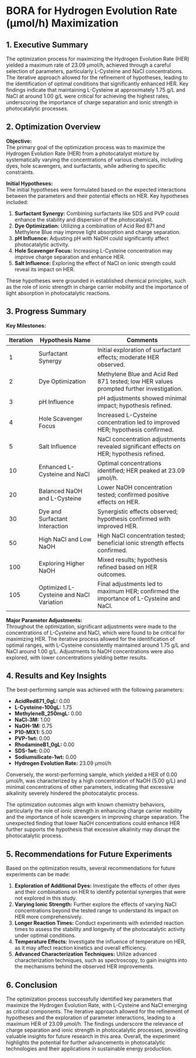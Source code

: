 # BORA for Hydrogen Evolution Rate (µmol/h) Maximization 

## 1. Executive Summary

The optimization process for maximizing the Hydrogen Evolution Rate (HER) yielded a maximum rate of 23.09 µmol/h, achieved through a careful selection of parameters, particularly L-Cysteine and NaCl concentrations. The iterative approach allowed for the refinement of hypotheses, leading to the identification of optimal conditions that significantly enhanced HER. Key findings indicate that maintaining L-Cysteine at approximately 1.75 g/L and NaCl at around 1.00 g/L were critical for achieving the highest rates, underscoring the importance of charge separation and ionic strength in photocatalytic processes.

## 2. Optimization Overview

**Objective:**  
The primary goal of the optimization process was to maximize the Hydrogen Evolution Rate (HER) from a photocatalyst mixture by systematically varying the concentrations of various chemicals, including dyes, hole scavengers, and surfactants, while adhering to specific constraints.

**Initial Hypotheses:**  
The initial hypotheses were formulated based on the expected interactions between the parameters and their potential effects on HER. Key hypotheses included:

1. **Surfactant Synergy:** Combining surfactants like SDS and PVP could enhance the stability and dispersion of the photocatalyst.
2. **Dye Optimization:** Utilizing a combination of Acid Red 871 and Methylene Blue may improve light absorption and charge separation.
3. **pH Influence:** Adjusting pH with NaOH could significantly affect photocatalytic activity.
4. **Hole Scavenger Focus:** Increasing L-Cysteine concentration may improve charge separation and enhance HER.
5. **Salt Influence:** Exploring the effect of NaCl on ionic strength could reveal its impact on HER.

These hypotheses were grounded in established chemical principles, such as the role of ionic strength in charge carrier mobility and the importance of light absorption in photocatalytic reactions.

## 3. Progress Summary

**Key Milestones:**

| Iteration | Hypothesis Name                          | Comments                                                                                     |
|-----------|-----------------------------------------|----------------------------------------------------------------------------------------------|
| 1         | Surfactant Synergy                     | Initial exploration of surfactant effects; moderate HER observed.                           |
| 2         | Dye Optimization                        | Methylene Blue and Acid Red 871 tested; low HER values prompted further investigation.      |
| 3         | pH Influence                           | pH adjustments showed minimal impact; hypothesis refined.                                   |
| 4         | Hole Scavenger Focus                   | Increased L-Cysteine concentration led to improved HER; hypothesis confirmed.               |
| 5         | Salt Influence                          | NaCl concentration adjustments revealed significant effects on HER; hypothesis refined.      |
| 10        | Enhanced L-Cysteine and NaCl           | Optimal concentrations identified; HER peaked at 23.09 µmol/h.                             |
| 20        | Balanced NaOH and L-Cysteine           | Lower NaOH concentration tested; confirmed positive effects on HER.                         |
| 30        | Dye and Surfactant Interaction          | Synergistic effects observed; hypothesis confirmed with improved HER.                       |
| 50        | High NaCl and Low NaOH                 | High NaCl concentration tested; beneficial ionic strength effects confirmed.                |
| 100       | Exploring Higher NaOH                   | Mixed results; hypothesis refined based on HER outcomes.                                    |
| 105       | Optimized L-Cysteine and NaCl Variation | Final adjustments led to maximum HER; confirmed the importance of L-Cysteine and NaCl.     |

**Major Parameter Adjustments:**  
Throughout the optimization, significant adjustments were made to the concentrations of L-Cysteine and NaCl, which were found to be critical for maximizing HER. The iterative process allowed for the identification of optimal ranges, with L-Cysteine consistently maintained around 1.75 g/L and NaCl around 1.00 g/L. Adjustments to NaOH concentrations were also explored, with lower concentrations yielding better results.

## 4. Results and Key Insights

The best-performing sample was achieved with the following parameters:

- **AcidRed871_0gL:** 0.00
- **L-Cysteine-100gL:** 1.75
- **MethyleneB_250mgL:** 0.00
- **NaCl-3M:** 1.00
- **NaOH-1M:** 0.75
- **P10-MIX1:** 5.00
- **PVP-1wt:** 0.00
- **RhodamineB1_0gL:** 0.00
- **SDS-1wt:** 0.00
- **Sodiumsilicate-1wt:** 0.00
- **Hydrogen Evolution Rate:** 23.09 µmol/h

Conversely, the worst-performing sample, which yielded a HER of 0.00 µmol/h, was characterized by a high concentration of NaOH (5.00 g/L) and minimal concentrations of other parameters, indicating that excessive alkalinity severely hindered the photocatalytic process.

The optimization outcomes align with known chemistry behaviors, particularly the role of ionic strength in enhancing charge carrier mobility and the importance of hole scavengers in improving charge separation. The unexpected finding that lower NaOH concentrations could enhance HER further supports the hypothesis that excessive alkalinity may disrupt the photocatalytic process.

## 5. Recommendations for Future Experiments

Based on the optimization results, several recommendations for future experiments can be made:

1. **Exploration of Additional Dyes:** Investigate the effects of other dyes and their combinations on HER to identify potential synergies that were not explored in this study.
2. **Varying Ionic Strength:** Further explore the effects of varying NaCl concentrations beyond the tested range to understand its impact on HER more comprehensively.
3. **Longer Reaction Times:** Conduct experiments with extended reaction times to assess the stability and longevity of the photocatalytic activity under optimal conditions.
4. **Temperature Effects:** Investigate the influence of temperature on HER, as it may affect reaction kinetics and overall efficiency.
5. **Advanced Characterization Techniques:** Utilize advanced characterization techniques, such as spectroscopy, to gain insights into the mechanisms behind the observed HER improvements.

## 6. Conclusion

The optimization process successfully identified key parameters that maximize the Hydrogen Evolution Rate, with L-Cysteine and NaCl emerging as critical components. The iterative approach allowed for the refinement of hypotheses and the exploration of parameter interactions, leading to a maximum HER of 23.09 µmol/h. The findings underscore the relevance of charge separation and ionic strength in photocatalytic processes, providing valuable insights for future research in this area. Overall, the experiment highlights the potential for further advancements in photocatalytic technologies and their applications in sustainable energy production.